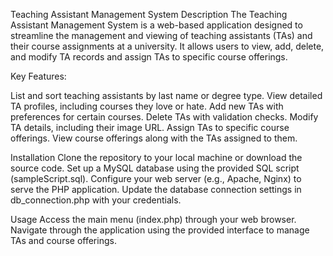 Teaching Assistant Management System
Description
The Teaching Assistant Management System is a web-based application designed to streamline the management and viewing of teaching assistants (TAs) and their course assignments at a university. It allows users to view, add, delete, and modify TA records and assign TAs to specific course offerings.

Key Features:

List and sort teaching assistants by last name or degree type.
View detailed TA profiles, including courses they love or hate.
Add new TAs with preferences for certain courses.
Delete TAs with validation checks.
Modify TA details, including their image URL.
Assign TAs to specific course offerings.
View course offerings along with the TAs assigned to them.

Installation
Clone the repository to your local machine or download the source code.
Set up a MySQL database using the provided SQL script (sampleScript.sql).
Configure your web server (e.g., Apache, Nginx) to serve the PHP application.
Update the database connection settings in db_connection.php with your credentials.

Usage
Access the main menu (index.php) through your web browser.
Navigate through the application using the provided interface to manage TAs and course offerings.
